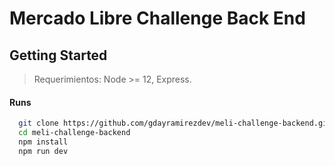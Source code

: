 # Mercado Libre Challenge Back End
## Getting Started
> Requerimientos: Node >= 12, Express.
#### Runs

```bash
  git clone https://github.com/gdayramirezdev/meli-challenge-backend.git
  cd meli-challenge-backend
  npm install
  npm run dev
```